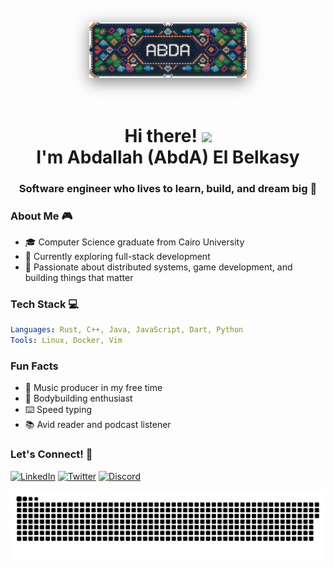 <div align="center">
  <img src="AbdA.png" alt="GitHub Banner" width="50%" style="filter: drop-shadow(0px 6px 12px rgba(0, 0, 0, 0.5));" />
</div>
<h1 align="center"><br>Hi there! <img src="https://user-images.githubusercontent.com/42378118/110234147-e3259600-7f4e-11eb-95be-0c4047144dea.gif" width="30"><br>  I'm Abdallah (AbdA) El Belkasy</h1>
<h3 align="center">Software engineer who lives to learn, build, and dream big 🚀</h3>

### About Me 🎮

- 🎓 Computer Science graduate from Cairo University
- 🎯 Currently exploring full-stack development
- 🌟 Passionate about distributed systems, game development, and building things that matter

### Tech Stack 💻

```yaml
Languages: Rust, C++, Java, JavaScript, Dart, Python
Tools: Linux, Docker, Vim
```

### Fun Facts

- 🎵 Music producer in my free time
- 💪 Bodybuilding enthusiast
- ⌨️ Speed typing
- 📚 Avid reader and podcast listener

### Let's Connect! 🤝

[![LinkedIn](https://img.shields.io/badge/LinkedIn-0077B5?style=for-the-badge&logo=linkedin&logoColor=white)](https://linkedin.com/in/abdallahelbelkasy)
[![Twitter](https://img.shields.io/badge/Twitter-1DA1F2?style=for-the-badge&logo=twitter&logoColor=white)](https://twitter.com/abdaishere)
[![Discord](https://img.shields.io/badge/Discord-5865F2?style=for-the-badge&logo=discord&logoColor=white)](https://discord.com/users/421742071523704832)

<picture>
  <source media="(prefers-color-scheme: dark)" srcset="https://raw.githubusercontent.com/abdaishere/abdaishere/output/github-snake-dark.svg" />
  <source media="(prefers-color-scheme: light)" srcset="https://raw.githubusercontent.com/abdaishere/abdaishere/output/ocean.svg" />
  <img alt="github-snake" src="https://raw.githubusercontent.com/abdaishere/abdaishere/output/github-snake.svg" />
</picture>
